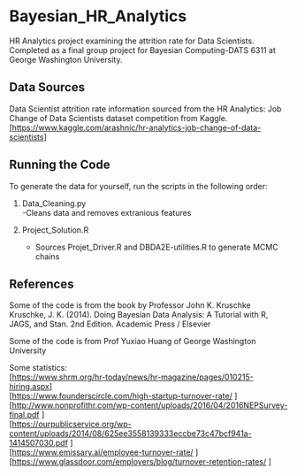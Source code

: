 # Bayesian_HR_Analytics
HR Analytics project examining the attrition rate for Data Scientists.
Completed as a final group project for Bayesian Computing-DATS 6311 at George Washington University.


## Data Sources

Data Scientist attrition rate information sourced from the HR Analytics: Job Change of Data Scientists dataset competition from Kaggle.
[https://www.kaggle.com/arashnic/hr-analytics-job-change-of-data-scientists]

## Running the Code

To generate the data for yourself, run the scripts in the following order:  
1. Data_Cleaning.py  
    -Cleans data and removes extranious features

2. Project_Solution.R   
    - Sources Projet_Driver.R and DBDA2E-utilities.R to generate MCMC chains
 
## References

Some of the code is from the book by Professor John K. Kruschke  
Kruschke, J. K. (2014). Doing Bayesian Data Analysis: A Tutorial with R, JAGS, and Stan. 2nd Edition. Academic Press / Elsevier

Some of the code is from Prof Yuxiao Huang of George Washington University

Some statistics:   
[https://www.shrm.org/hr-today/news/hr-magazine/pages/010215-hiring.aspx]  
[https://www.founderscircle.com/high-startup-turnover-rate/ ]  
[http://www.nonprofithr.com/wp-content/uploads/2016/04/2016NEPSurvey-final.pdf ]  
[https://ourpublicservice.org/wp-content/uploads/2014/08/625ee3558139333eccbe73c47bcf941a-1414507030.pdf ]  
[https://www.emissary.ai/employee-turnover-rate/ ]  
[https://www.glassdoor.com/employers/blog/turnover-retention-rates/ ]  
